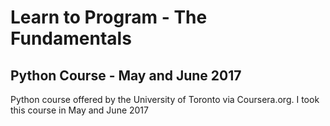 # Learn to Program - The Fundamentals
## Python Course - May and June 2017

Python course offered by the University of Toronto via Coursera.org. I took this course in May and June 2017 
